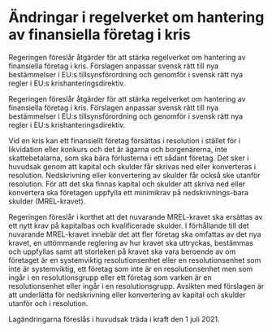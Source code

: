 # Ändringar i regelverket om hantering av finansiella företag i kris

Regeringen föreslår åtgärder för att stärka regelverket om hantering av finansiella företag i kris. Förslagen anpassar svensk rätt till nya bestämmelser i EU:s tillsynsförordning och genomför i svensk rätt nya regler i EU:s krishanteringsdirektiv.

Regeringen föreslår åtgärder för att stärka regelverket om hantering av finansiella företag i kris. Förslagen anpassar svensk rätt till nya bestämmelser i EU:s tillsynsförordning och genomför i svensk rätt nya regler i EU:s krishanteringsdirektiv.

Vid en kris kan ett finansiellt företag försättas i resolution i stället för i likvidation eller konkurs och det är ägarna och borgenärerna, inte skattebetalarna, som ska bära förlusterna i ett sådant företag. Det sker i huvudsak genom att kapital och skulder får skrivas ned eller konverteras i resolution. Nedskrivning eller konvertering av skulder får också ske utanför resolution. För att det ska finnas kapital och skulder att skriva ned eller konvertera ska företagen uppfylla ett minimikrav på nedskrivnings-bara skulder (MREL-kravet).

Regeringen föreslår i korthet att det nuvarande MREL-kravet ska ersättas av ett nytt krav på kapitalbas och kvalificerade skulder. I förhållande till det nuvarande MREL-kravet innebär det att fler företag ska omfattas av det nya kravet, en uttömmande reglering av hur kravet ska uttryckas, bestämmas och uppfyllas samt att storleken på kravet ska vara beroende av om företaget är en systemviktig resolutionsenhet eller en resolutionsenhet som inte är systemviktig, ett företag som inte är en resolutionsenhet men som ingår i en resolutionsgrupp eller ett företag som varken är en resolutionsenhet eller ingår i en resolutionsgrupp. Avsikten med förslagen är att underlätta för nedskrivning eller konvertering av kapital och skulder utanför och i resolution.

Lagändringarna föreslås i huvudsak träda i kraft den 1 juli 2021.

